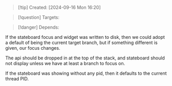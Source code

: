 
>[!tip] Created: [2024-09-16 Mon 16:20]

>[!question] Targets: 

>[!danger] Depends: 

If the stateboard focus and widget was written to disk, then we could adopt a default of being the current target branch, but if something different is given, our focus changes.

The api should be dropped in at the top of the stack, and stateboard should not display unless we have at least a branch to focus on.

If the stateboard was showing without any pid, then it defaults to the current thread PID.